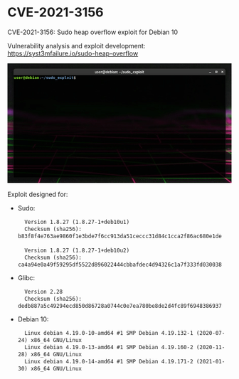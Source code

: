 # CVE-2021-3156
CVE-2021-3156: Sudo heap overflow exploit for Debian 10 

Vulnerability analysis and exploit development: https://syst3mfailure.io/sudo-heap-overflow

![img](exploit.gif)

Exploit designed for:

- Sudo:

        Version 1.8.27 (1.8.27-1+deb10u1)
        Checksum (sha256): b83f8f4e763ae9860f1e3bde7f6cc913da51ceccc31d84c1cca2f86ac680e1de

        Version 1.8.27 (1.8.27-1+deb10u2)
        Checksum (sha256): ca4a94e0a49f59295df5522d896022444cbbafdec4d94326c1a7f333fd030038
        
- Glibc:

        Version 2.28
        Checksum (sha256): dedb887a5c49294ecd850d86728a0744c0e7ea780be8de2d4fc89f6948386937

- Debian 10:

        Linux debian 4.19.0-10-amd64 #1 SMP Debian 4.19.132-1 (2020-07-24) x86_64 GNU/Linux
        Linux debian 4.19.0-13-amd64 #1 SMP Debian 4.19.160-2 (2020-11-28) x86_64 GNU/Linux
        Linux debian 4.19.0-14-amd64 #1 SMP Debian 4.19.171-2 (2021-01-30) x86_64 GNU/Linux
